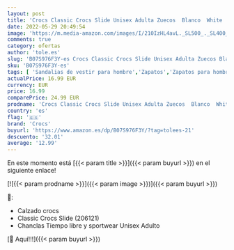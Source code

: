 ```yaml
---
layout: post
title: 'Crocs Classic Crocs Slide Unisex Adulta Zuecos  Blanco  White   39/40 EU'
date: 2022-05-29 20:49:54
image: 'https://m.media-amazon.com/images/I/210IzHL4avL._SL500_._SL400_.jpg'
comments: true
category: ofertas
author: 'tole.es'
slug: 'B07S976F3Y-es Crocs Classic Crocs Slide Unisex Adulta Zuecos Blanco...'
sku: 'B07S976F3Y-es'
tags: [ 'Sandalias de vestir para hombre','Zapatos','Zapatos para hombre','Zapatos y complementos','crocs','zuecos','🇪🇸', ]
actualPrice: 16.99 EUR
currency: EUR
price: 16.99
comparePrice: 24.99 EUR
prodname: 'Crocs Classic Crocs Slide Unisex Adulta Zuecos  Blanco  White   39/40 EU'
country: 'es'
flag: '🇪🇸'
brand: 'Crocs'
buyurl: 'https://www.amazon.es/dp/B07S976F3Y/?tag=tolees-21'
descuento: '32.01'
average: '12.99'
---
```


En este momento está [{{< param title >}}]({{< param buyurl >}}) en el siguiente enlace!

[![{{< param prodname >}}]({{< param image >}})]({{< param buyurl >}})

🔎:

- Calzado crocs
- Classic Crocs Slide (206121)
- Chanclas Tiempo libre y sportwear Unisex Adulto

[🛒 Aquí!!!]({{< param buyurl >}})
